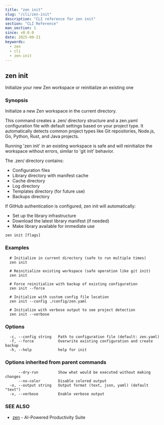 ```yaml
---
title: "zen init"
slug: "/cli/zen-init"
description: "CLI reference for zen init"
section: "CLI Reference"
man_section: 1
since: v0.0.0
date: 2025-09-21
keywords:
  - zen
  - cli
  - zen-init
---
```


## zen init

Initialize your new Zen workspace or reinitialize an existing one

### Synopsis

Initialize a new Zen workspace in the current directory.

This command creates a .zen/ directory structure and a zen.yaml configuration file
with default settings based on your project type. It automatically detects common
project types like Git repositories, Node.js, Go, Python, Rust, and Java projects.

Running 'zen init' in an existing workspace is safe and will reinitialize the workspace
without errors, similar to 'git init' behavior.

The .zen/ directory contains:
  - Configuration files
  - Library directory with manifest cache
  - Cache directory
  - Log directory
  - Templates directory (for future use)
  - Backups directory

If GitHub authentication is configured, zen init will automatically:
  - Set up the library infrastructure
  - Download the latest library manifest (if needed)
  - Make library available for immediate use

```
zen init [flags]
```

### Examples

```
  # Initialize in current directory (safe to run multiple times)
  zen init

  # Reinitialize existing workspace (safe operation like git init)
  zen init

  # Force reinitialize with backup of existing configuration
  zen init --force

  # Initialize with custom config file location
  zen init --config ./config/zen.yaml

  # Initialize with verbose output to see project detection
  zen init --verbose
```

### Options

```
  -c, --config string   Path to configuration file (default: zen.yaml)
  -f, --force           Overwrite existing configuration and create backup
  -h, --help            help for init
```

### Options inherited from parent commands

```
      --dry-run         Show what would be executed without making changes
      --no-color        Disable colored output
  -o, --output string   Output format (text, json, yaml) (default "text")
  -v, --verbose         Enable verbose output
```

### SEE ALSO

* [zen](zen.md.md)	 - AI-Powered Productivity Suite

